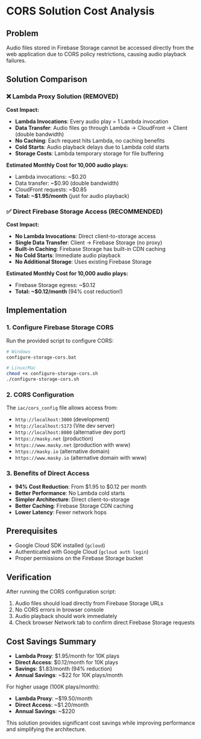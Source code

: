 # CORS Solution Cost Analysis

## Problem
Audio files stored in Firebase Storage cannot be accessed directly from the web application due to CORS policy restrictions, causing audio playback failures.

## Solution Comparison

### ❌ Lambda Proxy Solution (REMOVED)
**Cost Impact:**
- **Lambda Invocations**: Every audio play = 1 Lambda invocation
- **Data Transfer**: Audio files go through Lambda → CloudFront → Client (double bandwidth)
- **No Caching**: Each request hits Lambda, no caching benefits
- **Cold Starts**: Audio playback delays due to Lambda cold starts
- **Storage Costs**: Lambda temporary storage for file buffering

**Estimated Monthly Cost for 10,000 audio plays:**
- Lambda invocations: ~$0.20
- Data transfer: ~$0.90 (double bandwidth)
- CloudFront requests: ~$0.85
- **Total: ~$1.95/month** (just for audio playback)

### ✅ Direct Firebase Storage Access (RECOMMENDED)
**Cost Impact:**
- **No Lambda Invocations**: Direct client-to-storage access
- **Single Data Transfer**: Client → Firebase Storage (no proxy)
- **Built-in Caching**: Firebase Storage has built-in CDN caching
- **No Cold Starts**: Immediate audio playback
- **No Additional Storage**: Uses existing Firebase Storage

**Estimated Monthly Cost for 10,000 audio plays:**
- Firebase Storage egress: ~$0.12
- **Total: ~$0.12/month** (94% cost reduction!)

## Implementation

### 1. Configure Firebase Storage CORS
Run the provided script to configure CORS:
```bash
# Windows
configure-storage-cors.bat

# Linux/Mac
chmod +x configure-storage-cors.sh
./configure-storage-cors.sh
```

### 2. CORS Configuration
The `iac/cors_config` file allows access from:
- `http://localhost:3000` (development)
- `http://localhost:5173` (Vite dev server)
- `http://localhost:8080` (alternative dev port)
- `https://masky.net` (production)
- `https://www.masky.net` (production with www)
- `https://masky.io` (alternative domain)
- `https://www.masky.io` (alternative domain with www)

### 3. Benefits of Direct Access
- **94% Cost Reduction**: From $1.95 to $0.12 per month
- **Better Performance**: No Lambda cold starts
- **Simpler Architecture**: Direct client-to-storage
- **Better Caching**: Firebase Storage CDN caching
- **Lower Latency**: Fewer network hops

## Prerequisites
- Google Cloud SDK installed (`gcloud`)
- Authenticated with Google Cloud (`gcloud auth login`)
- Proper permissions on the Firebase Storage bucket

## Verification
After running the CORS configuration script:
1. Audio files should load directly from Firebase Storage URLs
2. No CORS errors in browser console
3. Audio playback should work immediately
4. Check browser Network tab to confirm direct Firebase Storage requests

## Cost Savings Summary
- **Lambda Proxy**: $1.95/month for 10K plays
- **Direct Access**: $0.12/month for 10K plays
- **Savings**: $1.83/month (94% reduction)
- **Annual Savings**: ~$22 for 10K plays/month

For higher usage (100K plays/month):
- **Lambda Proxy**: ~$19.50/month
- **Direct Access**: ~$1.20/month
- **Annual Savings**: ~$220

This solution provides significant cost savings while improving performance and simplifying the architecture.
